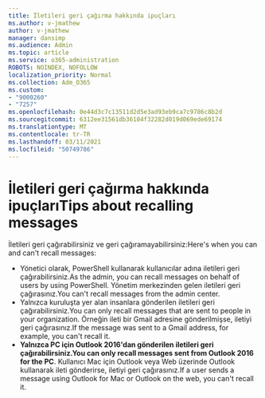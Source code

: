 ```yaml
---
title: İletileri geri çağırma hakkında ipuçları
ms.author: v-jmathew
author: v-jmathew
manager: dansimp
ms.audience: Admin
ms.topic: article
ms.service: o365-administration
ROBOTS: NOINDEX, NOFOLLOW
localization_priority: Normal
ms.collection: Adm_O365
ms.custom:
- "9000260"
- "7257"
ms.openlocfilehash: 0e44d3c7c13511d2d5e3ad93eb9ca7c9786c8b2d
ms.sourcegitcommit: 6312ee31561db36104f32282d019d069ede69174
ms.translationtype: MT
ms.contentlocale: tr-TR
ms.lasthandoff: 03/11/2021
ms.locfileid: "50749786"
---
```

# <a name="tips-about-recalling-messages"></a><span data-ttu-id="640db-102">İletileri geri çağırma hakkında ipuçları</span><span class="sxs-lookup"><span data-stu-id="640db-102">Tips about recalling messages</span></span>

<span data-ttu-id="640db-103">İletileri geri çağırabilirsiniz ve geri çağıramayabilirsiniz:</span><span class="sxs-lookup"><span data-stu-id="640db-103">Here's when you can and can't recall messages:</span></span>

* <span data-ttu-id="640db-104">Yönetici olarak, PowerShell kullanarak kullanıcılar adına iletileri geri çağırabilirsiniz.</span><span class="sxs-lookup"><span data-stu-id="640db-104">As the admin, you can recall messages on behalf of users by using PowerShell.</span></span> <span data-ttu-id="640db-105">Yönetim merkezinden gelen iletileri geri çağırasınız.</span><span class="sxs-lookup"><span data-stu-id="640db-105">You can't recall messages from the admin center.</span></span>
* <span data-ttu-id="640db-106">Yalnızca kuruluşta yer alan insanlara gönderilen iletileri geri çağırabilirsiniz.</span><span class="sxs-lookup"><span data-stu-id="640db-106">You can only recall messages that are sent to people in your organization.</span></span> <span data-ttu-id="640db-107">Örneğin ileti bir Gmail adresine gönderilmişse, iletiyi geri çağırasınız.</span><span class="sxs-lookup"><span data-stu-id="640db-107">If the message was sent to a Gmail address, for example, you can't recall it.</span></span>
* <span data-ttu-id="640db-108">**Yalnızca PC için Outlook 2016'dan gönderilen iletileri geri çağırabilirsiniz.**</span><span class="sxs-lookup"><span data-stu-id="640db-108">**You can only recall messages sent from Outlook 2016 for the PC**.</span></span> <span data-ttu-id="640db-109">Kullanıcı Mac için Outlook veya Web üzerinde Outlook kullanarak ileti gönderirse, iletiyi geri çağırasınız.</span><span class="sxs-lookup"><span data-stu-id="640db-109">If a user sends a message using Outlook for Mac or Outlook on the web, you can't recall it.</span></span>
